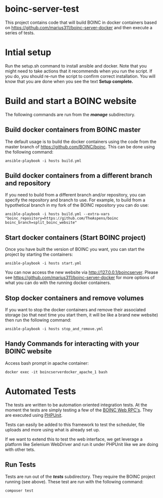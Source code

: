# boinc-server-test
This project contains code that will build BOINC in docker containers based on https://github.com/marius311/boinc-server-docker and then execute a series of tests.

# Intial setup
Run the setup.sh command to install ansible and docker.  Note that you might need to take actions that it recommends when you run the script.  If you do, you should re-run the script to confirm correct installation.  You will know that you are done when you see the text **Setup complete.**

# Build and start a BOINC website
The following commands are run from the **_manage_** subdirectory.

## Build docker containers from BOINC master
The default usage is to build the docker containers using the code from the master branch of https://github.com/BOINC/boinc.  This can be done using the following command:

```
ansible-playbook -i hosts build.yml
```

## Build docker containers from a different branch and repository
If you need to build from a different branch and/or repository, you can specify the repository and branch to use.  For example, to build from a hypothetical branch in my fork of the BOINC repository you can do use:

```
ansible-playbook -i hosts build.yml --extra-vars "boinc_repository=https://github.com/TheAspens/boinc boinc_branch=split_boinc_website"
```

## Start docker containers (Start BOINC project)
Once you have built the version of BOINC you want, you can start the project by starting the containers:
```
ansible-playbook -i hosts start.yml
```

You can now access the new website via http://127.0.0.1/boincserver.  Please see https://github.com/marius311/boinc-server-docker for more options of what you can do with the running docker containers.

## Stop docker containers and remove volumes
If you want to stop the docker containers and remove their associated storage (so that next time you start them, it will be like a brand new website) then run the following command:
```
ansible-playbook -i hosts stop_and_remove.yml
```

## Handy Commands for interacting with your BOINC website
Access bash prompt in apache container:
```
docker exec -it boincserverdocker_apache_1 bash
```

# Automated Tests
The tests are written to be automation oriented integration tests.  At the moment the tests are simply testing a few of the [BOINC Web RPC's](https://boinc.berkeley.edu/trac/wiki/WebRpc).  They are executed using [PHPUnit](https://phpunit.de/).

Tests can easily be added to this framework to test the scheduler, file uploads and more using what is already set up.


If we want to extend this to test the web interface, we get leverage a platform like Selenium WebDriver and run it under PHPUnit like we are doing with other tets.

## Run Tests
Tests are run out of the **_tests_** subdirectory.  They require the BOINC project running (see above).  These test are run with the following command:
```
composer test
```
